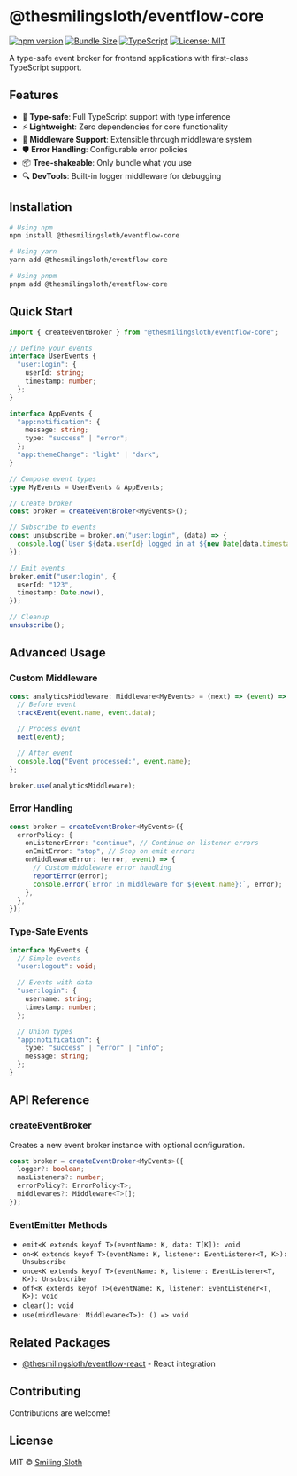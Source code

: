 # @thesmilingsloth/eventflow-core

[![npm version](https://img.shields.io/npm/v/@thesmilingsloth/eventflow-core.svg?style=flat)](https://www.npmjs.com/package/@thesmilingsloth/eventflow-core)
[![Bundle Size](https://img.shields.io/bundlephobia/minzip/@thesmilingsloth/eventflow-core)](https://bundlephobia.com/package/@thesmilingsloth/eventflow-core)
[![TypeScript](https://img.shields.io/badge/TypeScript-Ready-blue.svg)](https://www.typescriptlang.org)
[![License: MIT](https://img.shields.io/badge/License-MIT-yellow.svg)](https://opensource.org/licenses/MIT)

A type-safe event broker for frontend applications with first-class TypeScript support.

## Features

- 🎯 **Type-safe**: Full TypeScript support with type inference
- ⚡ **Lightweight**: Zero dependencies for core functionality
- 🔌 **Middleware Support**: Extensible through middleware system
- 🛡️ **Error Handling**: Configurable error policies
- 📦 **Tree-shakeable**: Only bundle what you use
- 🔍 **DevTools**: Built-in logger middleware for debugging

## Installation

```bash
# Using npm
npm install @thesmilingsloth/eventflow-core

# Using yarn
yarn add @thesmilingsloth/eventflow-core

# Using pnpm
pnpm add @thesmilingsloth/eventflow-core
```

## Quick Start

```typescript
import { createEventBroker } from "@thesmilingsloth/eventflow-core";

// Define your events
interface UserEvents {
  "user:login": {
    userId: string;
    timestamp: number;
  };
}

interface AppEvents {
  "app:notification": {
    message: string;
    type: "success" | "error";
  };
  "app:themeChange": "light" | "dark";
}

// Compose event types
type MyEvents = UserEvents & AppEvents;

// Create broker
const broker = createEventBroker<MyEvents>();

// Subscribe to events
const unsubscribe = broker.on("user:login", (data) => {
  console.log(`User ${data.userId} logged in at ${new Date(data.timestamp)}`);
});

// Emit events
broker.emit("user:login", {
  userId: "123",
  timestamp: Date.now(),
});

// Cleanup
unsubscribe();
```

## Advanced Usage

### Custom Middleware

```typescript
const analyticsMiddleware: Middleware<MyEvents> = (next) => (event) => {
  // Before event
  trackEvent(event.name, event.data);

  // Process event
  next(event);

  // After event
  console.log("Event processed:", event.name);
};

broker.use(analyticsMiddleware);
```

### Error Handling

```typescript
const broker = createEventBroker<MyEvents>({
  errorPolicy: {
    onListenerError: "continue", // Continue on listener errors
    onEmitError: "stop", // Stop on emit errors
    onMiddlewareError: (error, event) => {
      // Custom middleware error handling
      reportError(error);
      console.error(`Error in middleware for ${event.name}:`, error);
    },
  },
});
```

### Type-Safe Events

```typescript
interface MyEvents {
  // Simple events
  "user:logout": void;

  // Events with data
  "user:login": {
    username: string;
    timestamp: number;
  };

  // Union types
  "app:notification": {
    type: "success" | "error" | "info";
    message: string;
  };
}
```

## API Reference

### createEventBroker

Creates a new event broker instance with optional configuration.

```typescript
const broker = createEventBroker<MyEvents>({
  logger?: boolean;
  maxListeners?: number;
  errorPolicy?: ErrorPolicy<T>;
  middlewares?: Middleware<T>[];
});
```

### EventEmitter Methods

- `emit<K extends keyof T>(eventName: K, data: T[K]): void`
- `on<K extends keyof T>(eventName: K, listener: EventListener<T, K>): Unsubscribe`
- `once<K extends keyof T>(eventName: K, listener: EventListener<T, K>): Unsubscribe`
- `off<K extends keyof T>(eventName: K, listener: EventListener<T, K>): void`
- `clear(): void`
- `use(middleware: Middleware<T>): () => void`

## Related Packages

- [@thesmilingsloth/eventflow-react](https://www.npmjs.com/package/@thesmilingsloth/eventflow-react) - React integration

## Contributing

Contributions are welcome!

## License

MIT © [Smiling Sloth](https://github.com/thesmilingsloth)
